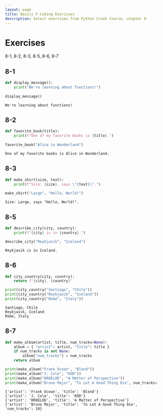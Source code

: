 ```yaml
---
layout: page
title: Basics V Coding Exercises
description: Select exercises from Python Crash Course, chapter 8
---
```


# Exercises

8-1, 8-2, 8-3, 8-5, 8-6, 8-7

## 8-1


```python
def display_message():
    print("We're learning about functions!")
    
display_message()
```

    We're learning about functions!


## 8-2


```python
def favorite_book(title):
    print(f"One of my favorite books is {title}.")
    
favorite_book("Alice in Wonderland")
```

    One of my favorite books is Alice in Wonderland.


## 8-3


```python
def make_shirt(size, text):
    print(f"Size: {size}, says \"{text}\".")
    
make_shirt("Large", "Hello, World!")
```

    Size: Large, says "Hello, World!".


## 8-5


```python
def describe_city(city, country):
    print(f"{city} is in {country}.")

describe_city("Reykjavik", "Iceland")
```

    Reykjavik is in Iceland.


## 8-6


```python
def city_country(city, country):
    return f"{city}, {country}"

print(city_country("Santiago", "Chile"))
print(city_country("Reykjavik", "Iceland"))
print(city_country("Rome", "Italy"))
```

    Santiago, Chile
    Reykjavik, Iceland
    Rome, Italy


## 8-7


```python
def make_album(artist, title, num_tracks=None):
    album = { "artist": artist, "title": title }
    if num_tracks is not None:
        album["num_tracks"] = num_tracks
    return album

print(make_album("Frank Ocean", "Blond"))
print(make_album("J. Cole", "KOD"))
print(make_album("DROELOE", "A Matter of Perspective"))
print(make_album("Bruno Major", "To Let A Good Thing Die", num_tracks=10))
```

    {'artist': 'Frank Ocean', 'title': 'Blond'}
    {'artist': 'J. Cole', 'title': 'KOD'}
    {'artist': 'DROELOE', 'title': 'A Matter of Perspective'}
    {'artist': 'Bruno Major', 'title': 'To Let A Good Thing Die', 'num_tracks': 10}

